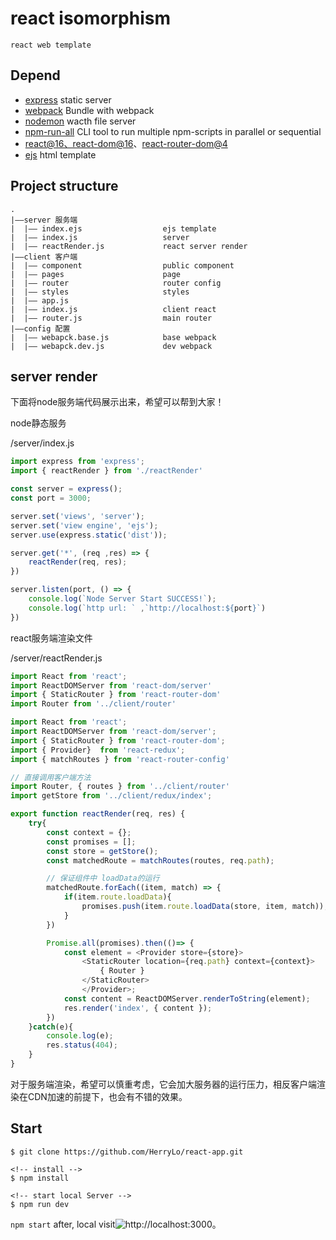 # react isomorphism
    react web template

## Depend
- [express](http://expressjs.com/) static server
- [webpack](https://webpack.js.org/) Bundle with webpack
- [nodemon](https://www.npmjs.com/package/nodemon) wacth file server
- [npm-run-all](https://www.npmjs.com/package/npm-run-all) CLI tool to run multiple npm-scripts in parallel or sequential
- [react@16、react-dom@16](https://reactjs.org/docs/getting-started.html)、[react-router-dom@4](https://reacttraining.com/react-router/web/guides/server-rendering)
- [ejs](https://www.npmjs.com/package/ejs) html template


## Project structure
```
.
|——server 服务端
|  |—— index.ejs                  ejs template
|  |—— index.js                   server
|  |—— reactRender.js             react server render
|——client 客户端
|  |—— component                  public component
|  |—— pages                      page
|  |—— router                     router config
|  |—— styles                     styles
|  |—— app.js                     
|  |—— index.js                   client react
|  |—— router.js                  main router
|——config 配置
|  |—— webapck.base.js            base webpack
|  |—— webapck.dev.js             dev webpack
``` 

## server render 

下面将node服务端代码展示出来，希望可以帮到大家！

node静态服务

/server/index.js
```javascript
import express from 'express';
import { reactRender } from './reactRender'

const server = express();
const port = 3000;

server.set('views', 'server');
server.set('view engine', 'ejs');
server.use(express.static('dist'));

server.get('*', (req ,res) => {
    reactRender(req, res);
})

server.listen(port, () => {
    console.log(`Node Server Start SUCCESS!`);
    console.log(`http url: ` ,`http://localhost:${port}`)
})
```

react服务端渲染文件

/server/reactRender.js
```javascript
import React from 'react';
import ReactDOMServer from 'react-dom/server'
import { StaticRouter } from 'react-router-dom'
import Router from '../client/router'

import React from 'react';
import ReactDOMServer from 'react-dom/server';
import { StaticRouter } from 'react-router-dom';
import { Provider}  from 'react-redux';
import { matchRoutes } from 'react-router-config'

// 直接调用客户端方法
import Router, { routes } from '../client/router'
import getStore from '../client/redux/index';

export function reactRender(req, res) {
    try{
        const context = {};
        const promises = [];
        const store = getStore();
        const matchedRoute = matchRoutes(routes, req.path);

        // 保证组件中 loadData的运行
        matchedRoute.forEach((item, match) => {
            if(item.route.loadData){
                promises.push(item.route.loadData(store, item, match));
            }
        })

        Promise.all(promises).then(()=> {
            const element = <Provider store={store}>
                <StaticRouter location={req.path} context={context}>
                    { Router }
                </StaticRouter>
                </Provider>;
            const content = ReactDOMServer.renderToString(element);
            res.render('index', { content });
        })
    }catch(e){
        console.log(e);
        res.status(404);
    }
}
```

对于服务端渲染，希望可以慎重考虑，它会加大服务器的运行压力，相反客户端渲染在CDN加速的前提下，也会有不错的效果。

## Start
```
$ git clone https://github.com/HerryLo/react-app.git

<!-- install -->
$ npm install

<!-- start local Server -->
$ npm run dev
```
```npm start``` after, local visit![http://localhost:3000](http://localhost:3000)。
